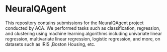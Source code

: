 # NeuralQAgent
This repository contains submissions for the NeuralQAgent project conducted by ACA. We performed tasks such as classification, regression, and clustering using machine learning algorithms including univariate linear regression, multivariate linear regression, logistic regression, and more, on datasets such as IRIS ,Boston Housing, etc.
